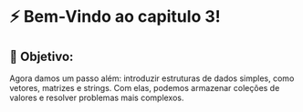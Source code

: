 # ⚡ Bem-Vindo ao capitulo 3!

## 🎯 Objetivo:

Agora damos um passo além: introduzir estruturas de dados simples, como vetores, matrizes e strings.
Com elas, podemos armazenar coleções de valores e resolver problemas mais complexos.
